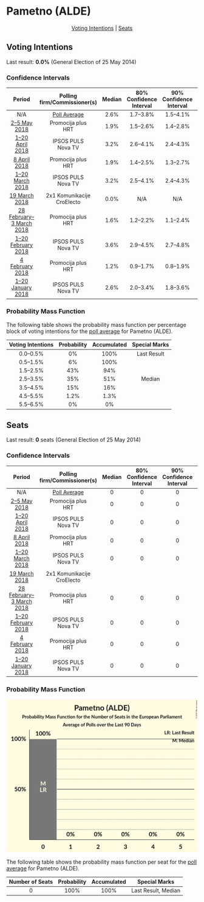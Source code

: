 # Pametno (ALDE)

<p align="center"><a href="#voting-intentions">Voting Intentions</a> | <a href="#seats">Seats</a></p>

## Voting Intentions

Last result: **0.0%** (General Election of 25 May 2014)

### Confidence Intervals

| Period     | Polling firm/Commissioner(s) | Median | 80% Confidence Interval | 90% Confidence Interval | 95% Confidence Interval | 99% Confidence Interval |
|:----------:|:----------------:|:-----------:|:-----------------------:|:-----------------------:|:-----------------------:|:-----------------------:|
| N/A | [Poll Average](average.html) | 2.6% | 1.7–3.8% | 1.5–4.1% | 1.4–4.3% | 1.2–4.8% |
| [2–5 May 2018](2018-05-05-Promocijaplus.html) | Promocija plus <br> HRT | 1.9% | 1.5–2.6% | 1.4–2.8% | 1.3–2.9% | 1.1–3.3% |
| [1–20 April 2018](2018-04-20-IPSOSPULS.html) | IPSOS PULS <br> Nova TV | 3.2% | 2.6–4.1% | 2.4–4.3% | 2.2–4.6% | 2.0–5.0% |
| [8 April 2018](2018-04-08-Promocijaplus.html) | Promocija plus <br> HRT | 1.9% | 1.4–2.5% | 1.3–2.7% | 1.2–2.9% | 1.1–3.2% |
| [1–20 March 2018](2018-03-20-IPSOSPULS.html) | IPSOS PULS <br> Nova TV | 3.2% | 2.5–4.1% | 2.4–4.3% | 2.2–4.5% | 2.0–5.0% |
| [19 March 2018](2018-03-19-2x1Komunikacije.html) | 2x1 Komunikacije <br> CroElecto | 0.0% | N/A | N/A | N/A | N/A |
| [28 February–3 March 2018](2018-03-03-Promocijaplus.html) | Promocija plus <br> HRT | 1.6% | 1.2–2.2% | 1.1–2.4% | 1.0–2.6% | 0.9–2.9% |
| [1–20 February 2018](2018-02-20-IPSOSPULS.html) | IPSOS PULS <br> Nova TV | 3.6% | 2.9–4.5% | 2.7–4.8% | 2.6–5.0% | 2.3–5.5% |
| [4 February 2018](2018-02-04-Promocijaplus.html) | Promocija plus <br> HRT | 1.2% | 0.9–1.7% | 0.8–1.9% | 0.7–2.0% | 0.6–2.3% |
| [1–20 January 2018](2018-01-20-IPSOSPULS.html) | IPSOS PULS <br> Nova TV | 2.6% | 2.0–3.4% | 1.8–3.6% | 1.7–3.8% | 1.5–4.3% |

### Probability Mass Function

The following table shows the probability mass function per percentage block of voting intentions for the [poll average](average.html) for Pametno (ALDE).

| Voting Intentions | Probability | Accumulated | Special Marks |
|:-----------------:|:-----------:|:-----------:|:-------------:|
| 0.0–0.5% | 0% | 100% | Last Result |
| 0.5–1.5% | 6% | 100% |  |
| 1.5–2.5% | 43% | 94% |  |
| 2.5–3.5% | 35% | 51% | Median |
| 3.5–4.5% | 15% | 16% |  |
| 4.5–5.5% | 1.2% | 1.3% |  |
| 5.5–6.5% | 0% | 0% |  |


## Seats

Last result: **0** seats (General Election of 25 May 2014)

### Confidence Intervals

| Period     | Polling firm/Commissioner(s) | Median | 80% Confidence Interval | 90% Confidence Interval | 95% Confidence Interval | 99% Confidence Interval |
|:----------:|:----------------:|:------:|:-----------------------:|:-----------------------:|:-----------------------:|:-----------------------:|
| N/A | [Poll Average](average.html) | 0 | 0 | 0 | 0 | 0 |
| [2–5 May 2018](2018-05-05-Promocijaplus.html) | Promocija plus <br> HRT | 0 | 0 | 0 | 0 | 0 |
| [1–20 April 2018](2018-04-20-IPSOSPULS.html) | IPSOS PULS <br> Nova TV | 0 | 0 | 0 | 0 | 0 |
| [8 April 2018](2018-04-08-Promocijaplus.html) | Promocija plus <br> HRT | 0 | 0 | 0 | 0 | 0 |
| [1–20 March 2018](2018-03-20-IPSOSPULS.html) | IPSOS PULS <br> Nova TV | 0 | 0 | 0 | 0 | 0 |
| [19 March 2018](2018-03-19-2x1Komunikacije.html) | 2x1 Komunikacije <br> CroElecto |  |  |  |  |  |
| [28 February–3 March 2018](2018-03-03-Promocijaplus.html) | Promocija plus <br> HRT | 0 | 0 | 0 | 0 | 0 |
| [1–20 February 2018](2018-02-20-IPSOSPULS.html) | IPSOS PULS <br> Nova TV | 0 | 0 | 0 | 0 | 0 |
| [4 February 2018](2018-02-04-Promocijaplus.html) | Promocija plus <br> HRT | 0 | 0 | 0 | 0 | 0 |
| [1–20 January 2018](2018-01-20-IPSOSPULS.html) | IPSOS PULS <br> Nova TV | 0 | 0 | 0 | 0 | 0 |

### Probability Mass Function

![Graph with seats probability mass function not yet produced](average-seats-pmf-pametnoalde.png "Seats Probability Mass Function")

The following table shows the probability mass function per seat for the [poll average](average.html) for Pametno (ALDE).

| Number of Seats | Probability | Accumulated | Special Marks |
|:---------------:|:-----------:|:-----------:|:-------------:|
| 0 | 100% | 100% | Last Result, Median |


